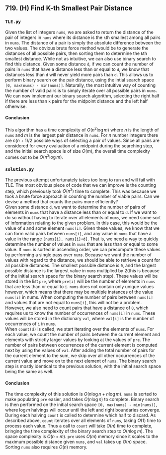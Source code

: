 ## 719. (H) Find K-th Smallest Pair Distance

### `TLE.py`
Given the list of integers `nums`, we are asked to return the distance of the pair of integers in `nums` where its distance is the `k`th smallest among all pairs in `nums`. The distance of a pair is simply the absolute difference between the two values. The obvious brute force method would be to generate the distances of all possible pairs, then sorting them to determine the `k`th smallest distance. While not as intuitive, we can also use binary search to find this distance. Given some distance `d`, if we can count the number of pairs in `nums` that have a distance less than or equal to `d`, we know that distances less than `d` will never yield more pairs than `d`. This allows us to perform binary search on the pair distance, using the intial search space `[0, max(nums) - min(nums)]`. Naturally, the most intuitive way of counting the number of valid pairs is to simply iterate over all possible pairs in `nums`. We can now implement our binary search algorithm, selecting the right half if there are less than `k` pairs for the midpoint distance and the left half otherwise.  

#### Conclusion
This algorithm has a time complexity of $O(n^2\log m)$ where $n$ is the length of `nums` and $m$ is the largest pair distance in `nums`. For $n$ number integers there are $n(n+1)/2$ possible ways of selecting a pair of values. Since all pairs are considered for every evaluation of a midpoint during the searching step, and the initial search space is of size $O(m)$, the overall time complexity comes out to be $O(n^2\log m)$.  
  

### `solution.py`
The previous attempt unfortunately takes too long to run and will fail with TLE. The most obvious piece of code that we can improve is the counting step, which previously took $O(n^2)$ time to complete. This was because we took a brute force approach in counting the number of viable pairs. Can we devise a method that counts the pairs more efficiently?  
Given some distance `d`, we want to determine the number of pairs of elements in `nums` that have a distance less than or equal to `d`. If we want to do so without having to iterate over all elements of `nums`, we need some sort of information relating to the given problem. In this case, this would be the value of `d` and some element `nums[i]`. Given these values, we know that we can form valid pairs between `nums[i]`, and any value in `nums` that have a value in the range `(nums[i], nums[i]+d]`. That is, we need a way to quickly determine the number of values in `nums` that are less than or equal to some value. If `nums` is sorted in ascending order, we can precompute these values by performing a single pass over `nums`. Because we want the number of values with regard to the distance, we should be able to retrieve a count for all possible distances. The smallest possible distance is `0`, and the largest possible distance is the largest value in `nums` multiplied by 2(this is because of the initial search space for the binary search step). These values will be stored in the list `pre`, where `pre[i]` will be the number of elements in `nums` that are less than or equal to `i`. `nums` does not contain only unique values however, which means that there may be multiple instances of the value `nums[i]` in nums. When computing the number of pairs between `nums[i]` and values that are not equal to `nums[i]`, this will not be a problem. However, we also need to count pairs that have a distance of `0`, which requires us to know the number of occurrences of `nums[i]` in `nums`. These values will be stored in the dictionary `val`, where `val[i]` is the number of occurrences of `i` in `nums`.  
When `count(d)` is called, we start iterating over the elements of `nums`. For each value, we count the number of pairs between the current element and elements with strictly larger values by looking at the values of `pre`. The number of pairs between occurrences of the current element is computed next by using the values of `val`. After adding the total number of pairs for the current element to the sum, we skip over all other occurrences of the current value and move on to the next element of `nums`. The binary search step is mostly identical to the previous solution, with the initial search space being the same as well.  
  

#### Conclusion
The time complexity of this solution is $O(n\log n + n\log m)$. `nums` is sorted to make populating `pre` easier, and takes $O(n\log n)$ to complete. Binary search is then performed on the initial search space `[0, max(nums) - min(nums)]`, where $\log m$ halvings will occur until the left and right boundaries converge. During each halving `count` is called to determine which half to discard. As described above, `count` iterates over all elements of `nums`, taking $O(1)$ time to process each value. Thus a call to `count` will take $O(n)$ time to complete, bringing the time complexity of the binary search step to $O(n\log m)$. The space complexity is $O(n+m)$. `pre` uses $O(m)$ memory since it scales to the maximum possible distance given `nums`, and `val` takes up $O(n)$ space. Sorting `nums` also requires $O(n)$ memory.  
  

